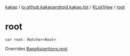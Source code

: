 [kakao](../../index.md) / [io.github.kakaoandroid.kakao.list](../index.md) / [KListView](index.md) / [root](./root.md)

# root

`var root: Matcher<Root>`

Overrides [BaseAssertions.root](../../io.github.kakaoandroid.kakao.common.assertions/-base-assertions/root.md)

